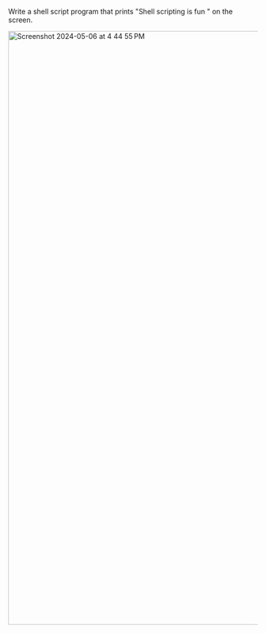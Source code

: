 Write a shell script program that prints "Shell scripting is fun " on the screen.

<img width="1196" alt="Screenshot 2024-05-06 at 4 44 55 PM" src="https://github.com/Rafe-sk/Operating_System/assets/142775371/9ce20e9b-38c7-4456-9394-bb0bd603d528">
